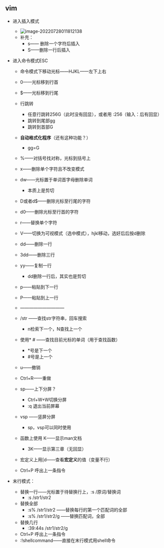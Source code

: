 <!--
 * @Author: xtx
 * @Date: 2022-08-05 18:38:34
 * @LastEditors: xtx
 * @LastEditTime: 2023-03-26 17:21:38
 * @FilePath: \xutongxin1.github.io\系统编程\vim.md
 * @Description: 请填写简介
-->
## vim

- 进入插入模式

  - ![image-20220728011812138](https://github.xutongxin.me/https://raw.githubusercontent.com/xutongxin1/PictureBed/master/img0/image-20220728011812138.png)
  - 补充：
    - s—— 删除一个字符后插入
    - S——删除一行后插入

- 进入命令模式ESC

  - 命令模式下移动光标——HJKL——左下上右
  - 0——光标移到行首
  - $——光标移到行尾
  - 行跳转
    - 任意行跳转256G（此时没有回显），或者用  :256（输入：后有回显）
    - 跳转到尾部gg
    - 跳转到首部G
  - **自动格式化程序**（还有这种功能？）
    - gg=G
  - %——对括号找对称，光标到括号上
  - x——删除单个字符且不改变模式 

  - dw——光标置于单词首字母删除单词
    - 本质上是剪切
  - D或者d$——删除光标至行尾的字符
  - d0——删除光标至行首的字符
  - r——替换单个字符
  - V——切换为可视模式（选中模式），hjkl移动，选好后后按d删除
  - dd——删除一行
  - 3dd——删除三行
  - yy——复制一行
    - dd删除一行后，其实也是剪切
  - p——粘贴到下一行
  - P——粘贴到上一行
  - ——————————
  - /str ——查找str字符串，回车搜索
    - n检索下一个，N查找上一个
  - 使用* # ——查找目前光标的单词（用于查找函数）
    - *号是下一个
    - #号是上一个
  - u——撤销
  - Ctrl+R——重做
  - sp——上下分屏？
    - Ctrl+W+W切换分屏
    - :q 退出当前屏幕
  - vsp ——竖屏分屏
    - sp，vsp可以同时使用
  - 函数上使用 K——显示man文档
    - 3K——显示第三章（无回显）
  - 宏定义上用[d——查看**宏定义**的值（变量不行）
  - Ctrl+P 呼出上一条指令

- 末行模式：

  - 替换一行——光标置于待替换行上，:s /原词/替换词
    - :s /str1/str2
  - 替换全部
    - :s% /str1/str2 ——替换每行的第一个匹配词的全部
    - :s% /str1/str2/g ——替换匹配词，全部
  - 替换几行
    - :39:44s /str1/str2/g
  - Ctrl+P 呼出上一条指令
  - :!shellcommand——直接在末行模式用shell命令

 